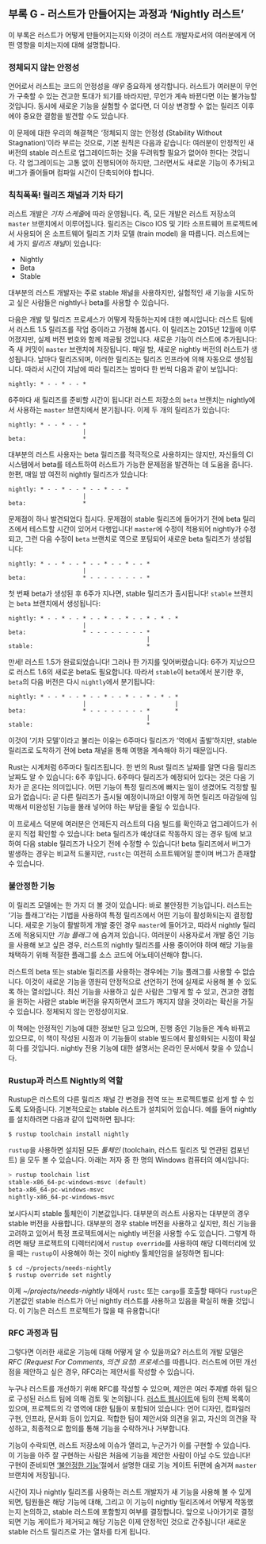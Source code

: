 ## 부록 G - 러스트가 만들어지는 과정과 ‘Nightly 러스트’

이 부록은 러스트가 어떻게 만들어지는지와 이것이 러스트 개발자로서의 여러분에게
어떤 영향을 미치는지에 대해 설명합니다.

### 정체되지 않는 안정성

언어로서 러스트는 코드의 안정성을 *매우* 중요하게 생각합니다.
러스트가 여러분이 무언가 구축할 수 있는 견고한 토대가 되기를
바라지만, 무언가 계속 바뀐다면 이는 불가능할 것입니다. 동시에
새로운 기능을 실험할 수 없다면, 더 이상 변경할 수 없는 릴리즈
이후에야 중요한 결함을 발견할 수도 있습니다.

이 문제에 대한 우리의 해결책은 ‘정체되지 않는 안정성 (Stability Without Stagnation)’이라
부르는 것으로, 기본 원칙은 다음과 같습니다: 여러분이 안정적인 새 버전의 stable 러스트로
업그레이드하는 것을 두려워할 필요가 없어야 한다는 것입니다. 각 업그레이드는 고통 없이 진행되어야
하지만, 그러면서도 새로운 기능이 추가되고 버그가 줄어들며 컴파일 시간이 단축되어야 합니다. 

### 칙칙폭폭! 릴리즈 채널과 기차 타기

러스트 개발은 *기차 스케줄*에 따라 운영됩니다. 즉, 모든 개발은 러스트 저장소의
`master` 브랜치에서 이루어집니다. 릴리즈는 Cisco IOS 및 기타 소프트웨어
프로젝트에서 사용되어 온 소프트웨어 릴리즈 기차 모델 (train model) 을
따릅니다. 러스트에는 세 가지 *릴리즈 채널*이 있습니다:

* Nightly
* Beta
* Stable

대부분의 러스트 개발자는 주로 stable 채널을 사용하지만, 실험적인 새 기능을
시도하고 싶은 사람들은 nightly나 beta를 사용할 수 있습니다.

다음은 개발 및 릴리즈 프로세스가 어떻게 작동하는지에 대한 예시입니다:
러스트 팀에서 러스트 1.5 릴리즈를 작업 중이라고 가정해 봅시다. 이 릴리즈는
2015년 12월에 이루어졌지만, 실제 버전 번호와 함께 제공될 것입니다. 새로운
기능이 러스트에 추가됩니다: 즉 새 커밋이 `master` 브랜치에 저장됩니다.
매일 밤, 새로운 nightly 버전의 러스트가 생성됩니다. 날마다 릴리즈되며,
이러한 릴리즈는 릴리즈 인프라에 의해 자동으로 생성됩니다. 따라서 시간이
지남에 따라 릴리즈는 밤마다 한 번씩 다음과 같이 보입니다:

```text
nightly: * - - * - - *
```

6주마다 새 릴리즈를 준비할 시간이 됩니다! 러스트 저장소의 `beta`
브랜치는 nightly에서 사용하는 `master` 브랜치에서 분기됩니다. 이제
두 개의 릴리즈가 있습니다:

```text
nightly: * - - * - - *
                     |
beta:                *
```

대부분의 러스트 사용자는 beta 릴리즈를 적극적으로 사용하지는 않지만, 자신들의
CI 시스템에서 beta를 테스트하여 러스트가 가능한 문제점을 발견하는 데 도움을 줍니다.
한편, 매일 밤 여전히 nightly 릴리즈가 있습니다:

```text
nightly: * - - * - - * - - * - - *
                     |
beta:                *
```

문제점이 하나 발견되었다 칩시다. 문제점이 stable 릴리즈에 들어가기 전에
beta 릴리즈에서 테스트할 시간이 있어서 다행입니다! `master`에 수정이
적용되어 nightly가 수정되고, 그런 다음 수정이 `beta` 브랜치로 역으로
포팅되어 새로운 beta 릴리즈가 생성됩니다:

```text
nightly: * - - * - - * - - * - - * - - *
                     |
beta:                * - - - - - - - - *
```

첫 번째 beta가 생성된 후 6주가 지나면, stable 릴리즈가 출시됩니다! `stable`
브랜치는 `beta` 브랜치에서 생성됩니다:

```text
nightly: * - - * - - * - - * - - * - - * - * - *
                     |
beta:                * - - - - - - - - *
                                       |
stable:                                *
```

만세! 러스트 1.5가 완료되었습니다! 그러나 한 가지를 잊어버렸습니다:
6주가 지났으므로 러스트 1.6의 새로운 beta도 필요합니다. 따라서
`stable`이 `beta`에서 분기한 후, `beta`의 다음 버전은 다시 `nightly`에서
분기됩니다:

```text
nightly: * - - * - - * - - * - - * - - * - * - *
                     |                         |
beta:                * - - - - - - - - *       *
                                       |
stable:                                *
```

이것이 ‘기차 모델’이라고 불리는 이유는 6주마다 릴리즈가 ‘역에서
출발’하지만, stable 릴리즈로 도착하기 전에 beta 채널을 통해 여행을
계속해야 하기 때문입니다.

Rust는 시계처럼 6주마다 릴리즈됩니다. 한 번의 Rust 릴리즈 날짜를
알면 다음 릴리즈 날짜도 알 수 있습니다: 6주 후입니다. 6주마다
릴리즈가 예정되어 있다는 것은 다음 기차가 곧 온다는 의미입니다.
어떤 기능이 특정 릴리즈에 빠지는 일이 생겼어도 걱정할 필요가 없습니다:
곧 다른 릴리즈가 출시될 예정이니까요! 이렇게 하면 릴리즈 마감일에
임박해서 미완성된 기능을 몰래 넣어야 하는 부담을 줄일 수 있습니다.

이 프로세스 덕분에 여러분은 언제든지 러스트의 다음 빌드를 확인하고
업그레이드가 쉬운지 직접 확인할 수 있습니다: beta 릴리즈가 예상대로
작동하지 않는 경우 팀에 보고하여 다음 stable 릴리즈가 나오기 전에 수정할
수 있습니다! beta 릴리즈에서 버그가 발생하는 경우는 비교적 드물지만,
`rustc`는 여전히 소프트웨어일 뿐이며 버그가 존재할 수 있습니다.

### 불안정한 기능

이 릴리즈 모델에는 한 가지 더 볼 것이 있습니다: 바로 불안정한 기능입니다.
러스트는 ‘기능 플래그’라는 기법을 사용하여 특정 릴리즈에서 어떤 기능이
활성화되는지 결정합니다. 새로운 기능이 활발하게 개발 중인 경우 `master`에
들어가고, 따라서 nightly 릴리즈에 적용되지만 *기능 플래그* 에 숨겨져
있습니다. 여러분이 사용자로서 개발 중인 기능을 사용해 보고 싶은 경우, 러스트의
nightly 릴리즈를 사용 중이어야 하며 해당 기능을 채택하기 위해 적절한 플래그를
소스 코드에 어노테이션해야 합니다.

러스트의 beta 또는 stable 릴리즈를 사용하는 경우에는 기능 플래그를 사용할 수
없습니다. 이것이 새로운 기능을 영원히 안정적으로 선언하기 전에 실제로 사용해 볼
수 있도록 하는 열쇠입니다. 최신 기능을 사용하고 싶은 사람은 그렇게 할 수 있고,
견고한 경험을 원하는 사람은 stable 버전을 유지하면서 코드가 깨지지 않을 것이라는
확신을 가질 수 있습니다. 정체되지 않는 안정성이지요.

이 책에는 안정적인 기능에 대한 정보만 담고 있으며, 진행 중인 기능들은
계속 바뀌고 있으므로, 이 책이 작성된 시점과 이 기능들이 stable 빌드에서
활성화되는 시점이 확실히 다를 것입니다. nightly 전용 기능에 대한 설명서는
온라인 문서에서 찾을 수 있습니다.

### Rustup과 러스트 Nightly의 역할

Rustup은 러스트의 다른 릴리즈 채널 간 변경을 전역 또는 프로젝트별로 쉽게 할 수
있도록 도와줍니다. 기본적으로는 stable 러스트가 설치되어 있습니다. 예를 들어
nightly를 설치하려면 다음과 같이 입력하면 됩니다:

```console
$ rustup toolchain install nightly
```

`rustup`을 사용하면 설치된 모든 *툴체인* (toolchain, 러스트 릴리즈 및 연관된
컴포넌트) 을 모두 볼 수 있습니다. 아래는 저자 중 한 명의 Windows
컴퓨터의 예시입니다:

```powershell
> rustup toolchain list
stable-x86_64-pc-windows-msvc (default)
beta-x86_64-pc-windows-msvc
nightly-x86_64-pc-windows-msvc
```

보시다시피 stable 툴체인이 기본값입니다. 대부분의 러스트 사용자는 대부분의 경우
stable 버전을 사용합니다. 대부분의 경우 stable 버전을 사용하고 싶지만, 최신 기능을
고려하고 있어서 특정 프로젝트에서는 nightly 버전을 사용할 수도 있습니다. 그렇게
하려면 해당 프로젝트의 디렉터리에서 `rustup override`를 사용하여 해당 디렉터리에
있을 때는 `rustup`이 사용해야 하는 것이 nightly 툴체인임을 설정하면 됩니다:

```console
$ cd ~/projects/needs-nightly
$ rustup override set nightly
```

이제 *~/projects/needs-nightly* 내에서 `rustc` 또는 `cargo`를
호출할 때마다 `rustup`은 기본값인 stable 러스트가 아닌 nightly
러스트를 사용하고 있음을 확실히 해줄 것입니다. 이 기능은 러스트
프로젝트가 많을 때 유용합니다!

### RFC 과정과 팀

그렇다면 이러한 새로운 기능에 대해 어떻게 알 수 있을까요? 러스트의 개발 모델은
*RFC (Request For Comments, 의견 요청) 프로세스*를 따릅니다. 러스트에 어떤 개선점을
제안하고 싶은 경우, RFC라는 제안서를 작성할 수 있습니다.

누구나 러스트를 개선하기 위해 RFC를 작성할 수 있으며, 제안은
여러 주제별 하위 팀으로 구성된 러스트 팀에 의해 검토 및 논의됩니다.
[러스트 웹사이트](https://www.rust-lang.org/governance)에
팀의 전체 목록이 있으며, 프로젝트의 각 영역에 대한 팀들이
포함되어 있습니다: 언어 디자인, 컴파일러 구현, 인프라,
문서화 등이 있지요. 적합한 팀이 제안서와 의견을 읽고,
자신의 의견을 작성하고, 최종적으로 합의를 통해 기능을
수락하거나 거부합니다.

기능이 수락되면, 러스트 저장소에 이슈가 열리고, 누군가가 이를
구현할 수 있습니다. 이 기능을 아주 잘 구현하는 사람은 처음에
기능을 제안한 사람이 아닐 수도 있습니다! 구현이 준비되면
[‘불안정한 기능’](#unstable-features)<!--ignore -->절에서
설명한 대로 기능 게이트 뒤편에 숨겨져 `master` 브랜치에 저장됩니다.

시간이 지나 nightly 릴리즈를 사용하는 러스트 개발자가 새 기능을 사용해
볼 수 있게 되면, 팀원들은 해당 기능에 대해, 그리고 이 기능이 nightly
릴리즈에서 어떻게 작동했는지 논의하고, stable 러스트에 포함할지 여부를
결정합니다. 앞으로 나아가기로 결정되면 기능 게이트가 제거되고 해당 기능은
이제 안정적인 것으로 간주됩니다! 새로운 stable 러스트 릴리즈로 가는 열차를
타게 됩니다.
